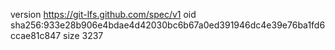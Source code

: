 version https://git-lfs.github.com/spec/v1
oid sha256:933e28b906e4bdae4d42030bc6b67a0ed391946dc4e39e76ba1fd6ccae81c847
size 3237
